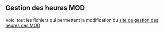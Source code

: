 
## Gestion des heures MOD

Voici tout les fichiers qui permettent la modification du [site de gestion des heures des MOD](http://10.202.4.115/MOD_Gestion/public/login)



